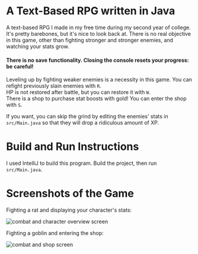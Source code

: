 # A Text-Based RPG written in Java
A text-based RPG I made in my free time during my second year of college. It's pretty barebones, but it's nice to look back at.
There is no real objective in this game, other than fighting stronger and stronger enemies, and watching your stats grow.

#### There is no save functionality. Closing the console resets your progress: be careful! ####

Leveling up by fighting weaker enemies is a necessity in this game. You can refight previously slain enemies with `R`.\
HP is not restored after battle, but you can restore it with `W`.\
There is a shop to purchase stat boosts with gold! You can enter the shop with `S`.

If you want, you can skip the grind by editing the enemies' stats in `src/Main.java` so that they will drop a ridiculous amount of XP.

# Build and Run Instructions
I used IntelliJ to build this program. Build the project, then run `src/Main.java`.

# Screenshots of the Game
Fighting a rat and displaying your character's stats:

![combat and character overview screen](https://github.com/anthonyzhang1/Text-Based-RPG/blob/master/.github/combat-and-character-overview.png)

Fighting a goblin and entering the shop:

![combat and shop screen](https://github.com/anthonyzhang1/Text-Based-RPG/blob/master/.github/combat-and-shop.png)
